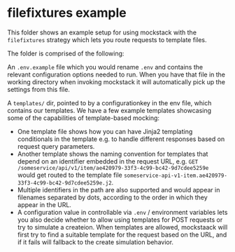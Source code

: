 # filefixtures example

This folder shows an example setup for using mockstack with the `filefixtures` strategy which lets you route
requests to template files.

The folder is comprised of the following:

An `.env.example` file which you would rename `.env` and contains the relevant configuration options needed to run. When you have that file in the working directory when invoking mockstack it will automatically pick up the settings from this file.

A `templates/` dir, pointed to by a configurationkey in the env file, which contains our templates.
We have a few example templates showcasing some of the capabilities of template-based mocking:

* One template file shows how you can have Jinja2 templating conditionals in the template e.g. to handle different responses based on request query parameters.
* Another template shows the naming convention for templates that depend on an identifier embedded in the request URL, e.g. `GET
    /someservice/api/v1/item/ae420979-33f3-4c99-bc42-9d7cdee5259e` would get routed to the template file `someservice-api-v1-item.ae420979-33f3-4c99-bc42-9d7cdee5259e.j2`.
* Multiple identifiers in the path are also supported and would appear in filenames separated by dots, according to the order in which they appear in the URL.
* A configuration value in controllable via `.env` / environment variables lets you also decide whether to allow using templates for POST requests or try to simulate a createion. When templates are allowed, mockstaack will first try to find a suitable template for the request based on the URL, and if it fails will fallback to the create simulation behavior.
